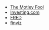- [The Motley Fool](https://www.fool.com/)
- [Investing.com](https://www.investing.com/)
- [FRED](https://fred.stlouisfed.org/)
- [finviz](https://finviz.com/map.ashx?t=sec)